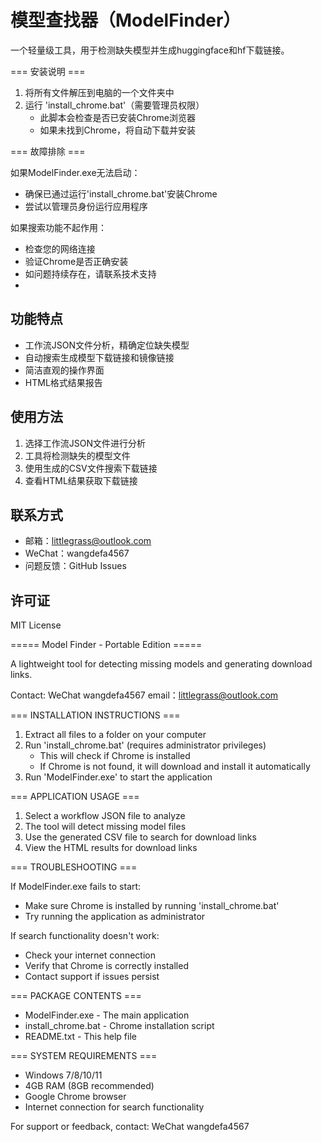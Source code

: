 # 模型查找器（ModelFinder）

一个轻量级工具，用于检测缺失模型并生成huggingface和hf下载链接。

=== 安装说明 ===

1. 将所有文件解压到电脑的一个文件夹中
2. 运行 'install_chrome.bat'（需要管理员权限）
   - 此脚本会检查是否已安装Chrome浏览器
   - 如果未找到Chrome，将自动下载并安装
     
=== 故障排除 ===

如果ModelFinder.exe无法启动：
- 确保已通过运行'install_chrome.bat'安装Chrome
- 尝试以管理员身份运行应用程序

如果搜索功能不起作用：
- 检查您的网络连接
- 验证Chrome是否正确安装
- 如问题持续存在，请联系技术支持
- 
## 功能特点

- 工作流JSON文件分析，精确定位缺失模型
- 自动搜索生成模型下载链接和镜像链接
- 简洁直观的操作界面
- HTML格式结果报告

## 使用方法

1. 选择工作流JSON文件进行分析
2. 工具将检测缺失的模型文件
3. 使用生成的CSV文件搜索下载链接
4. 查看HTML结果获取下载链接

## 联系方式

- 邮箱：littlegrass@outlook.com
- WeChat：wangdefa4567
- 问题反馈：GitHub Issues

## 许可证

MIT License 

===== Model Finder - Portable Edition =====

A lightweight tool for detecting missing models and generating download links.

Contact: WeChat wangdefa4567
email：littlegrass@outlook.com

=== INSTALLATION INSTRUCTIONS ===

1. Extract all files to a folder on your computer
2. Run 'install_chrome.bat' (requires administrator privileges)
   - This will check if Chrome is installed
   - If Chrome is not found, it will download and install it automatically
3. Run 'ModelFinder.exe' to start the application

=== APPLICATION USAGE ===

1. Select a workflow JSON file to analyze
2. The tool will detect missing model files
3. Use the generated CSV file to search for download links
4. View the HTML results for download links

=== TROUBLESHOOTING ===

If ModelFinder.exe fails to start:
- Make sure Chrome is installed by running 'install_chrome.bat'
- Try running the application as administrator

If search functionality doesn't work:
- Check your internet connection
- Verify that Chrome is correctly installed
- Contact support if issues persist

=== PACKAGE CONTENTS ===

- ModelFinder.exe - The main application
- install_chrome.bat - Chrome installation script
- README.txt - This help file

=== SYSTEM REQUIREMENTS ===

- Windows 7/8/10/11
- 4GB RAM (8GB recommended)
- Google Chrome browser
- Internet connection for search functionality

For support or feedback, contact: WeChat wangdefa4567 
